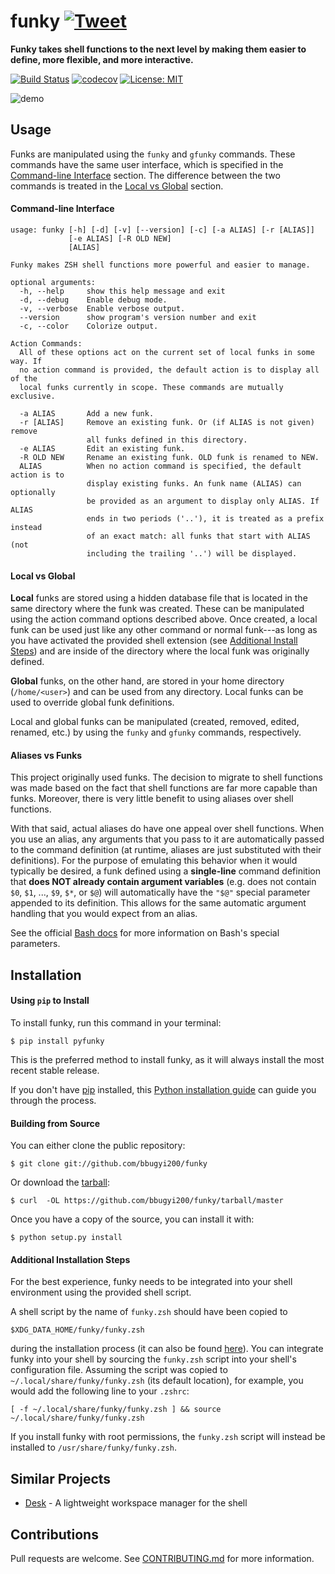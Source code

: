 # funky [![Tweet](https://img.shields.io/twitter/url/http/shields.io.svg?style=social)](https://twitter.com/intent/tweet?text=Funky%20makes%20ZSH%20shell%20functions%20more%20powerful%20and%20easier%20to%20manage&url=https://github.com/bbugyi200/funky&via=bryan_bugyi&hashtags=python,Linux,commandlineftw,developers)

<meta name="og:image" content="https://raw.githubusercontent.com/bbugyi200/funky/master/img/logo-max.png"/>

**Funky takes shell functions to the next level by making them easier to define, more flexible, and more interactive.**

[![Build Status](https://travis-ci.org/bbugyi200/funky.svg?branch=master)](https://travis-ci.org/bbugyi200/funky) [![codecov](https://codecov.io/gh/bbugyi200/funky/branch/master/graph/badge.svg)](https://codecov.io/gh/bbugyi200/funky) [![License: MIT](https://img.shields.io/badge/License-MIT-yellow.svg)](https://opensource.org/licenses/MIT)

![demo]

## Usage
Funks are manipulated using the `funky` and `gfunky` commands. These commands have the same user interface, which is specified in the [Command-line Interface](#cli) section. The difference between the two commands is treated in the [Local vs Global](#lvg) section.

#### <a name="cli">Command-line Interface</cli>
```
usage: funky [-h] [-d] [-v] [--version] [-c] [-a ALIAS] [-r [ALIAS]]
             [-e ALIAS] [-R OLD NEW]
             [ALIAS]

Funky makes ZSH shell functions more powerful and easier to manage.

optional arguments:
  -h, --help     show this help message and exit
  -d, --debug    Enable debug mode.
  -v, --verbose  Enable verbose output.
  --version      show program's version number and exit
  -c, --color    Colorize output.

Action Commands:
  All of these options act on the current set of local funks in some way. If
  no action command is provided, the default action is to display all of the
  local funks currently in scope. These commands are mutually exclusive.

  -a ALIAS       Add a new funk.
  -r [ALIAS]     Remove an existing funk. Or (if ALIAS is not given) remove
                 all funks defined in this directory.
  -e ALIAS       Edit an existing funk.
  -R OLD NEW     Rename an existing funk. OLD funk is renamed to NEW.
  ALIAS          When no action command is specified, the default action is to
                 display existing funks. An funk name (ALIAS) can optionally
                 be provided as an argument to display only ALIAS. If ALIAS
                 ends in two periods ('..'), it is treated as a prefix instead
                 of an exact match: all funks that start with ALIAS (not
                 including the trailing '..') will be displayed.
```

#### <a name="lvg">Local vs Global</a>

**Local** funks are stored using a hidden database file that is located in the same directory
where the funk was created. These can be manipulated using the action command options described
above. Once created, a local funk can be used just like any other command or normal funk---as
long as you have activated the provided shell extension (see [Additional Install Steps](#AIS)) and are
inside of the directory where the local funk was originally defined.

**Global** funks, on the other hand, are stored in your home directory (``/home/<user>``) and can
be used from any directory. Local funks can be used to override global funk definitions.

Local and global funks can be manipulated (created, removed, edited, renamed, etc.) by using the
``funky`` and ``gfunky`` commands, respectively.

#### Aliases vs Funks

This project originally used funks. The decision to migrate to shell functions was made based on
the fact that shell functions are far more capable than funks. Moreover, there is very little
benefit to using aliases over shell functions.

With that said, actual aliases do have one appeal over shell functions. When you use an alias, any
arguments that you pass to it are automatically passed to the command definition (at runtime,
aliases are just substituted with their definitions). For the purpose of emulating this behavior
when it would typically be desired, a funk defined using a **single-line** command definition
that **does NOT already contain argument variables** (e.g. does not contain `$0`, `$1`, ...,
`$9`, `$*`, or `$@`) will automatically have the `"$@"` special parameter appended to its
definition. This allows for the same automatic argument handling that you would expect from an
alias.

See the official [Bash docs] for more information on Bash's special parameters.

[Bash docs]: https://www.gnu.org/software/bash/manual/html_node/Special-Parameters.html 


## Installation

#### Using `pip` to Install

To install funky, run this command in your terminal:

``` shell
$ pip install pyfunky
```

This is the preferred method to install funky, as it will always install the most recent stable release.

If you don't have [pip] installed, this [Python installation guide] can guide
you through the process.

[pip]: https://pip.pypa.io
[Python installation guide]: http://docs.python-guide.org/en/latest/starting/installation/


#### Building from Source

You can either clone the public repository:

``` shell
$ git clone git://github.com/bbugyi200/funky
```

Or download the [tarball]:

``` shell
$ curl  -OL https://github.com/bbugyi200/funky/tarball/master
```

Once you have a copy of the source, you can install it with:

``` shell
$ python setup.py install
```

#### <a name="AIS">Additional Installation Steps</a>

For the best experience, funky needs to be integrated into your shell environment using the
provided shell script.

A shell script by the name of `funky.zsh` should have been copied to

``` shell
$XDG_DATA_HOME/funky/funky.zsh
```

during the installation process (it can also be found [here][funky.zsh]).  You can integrate funky into your shell by sourcing the `funky.zsh` script into your shell's configuration file. Assuming the script was copied to `~/.local/share/funky/funky.zsh` (its default location), for example, you would add the following line to your `.zshrc`:

``` shell
[ -f ~/.local/share/funky/funky.zsh ] && source ~/.local/share/funky/funky.zsh
```

If you install funky with root permissions, the ``funky.zsh`` script will instead be installed to ``/usr/share/funky/funky.zsh``.

## Similar Projects

* [Desk](https://github.com/jamesob/desk) - A lightweight workspace manager for the shell


## Contributions

Pull requests are welcome. See [CONTRIBUTING.md](https://github.com/bbugyi200/funky/blob/master/CONTRIBUTING.md) for more information.

[logo]: https://raw.githubusercontent.com/bbugyi200/funky/master/img/logo-96.png
[travis]: https://travis-ci.org/bbugyi200/funky.svg?branch=master
[codecov]: https://codecov.io/gh/bbugyi200/funky/branch/master/graph/badge.svg
[demo]: https://raw.githubusercontent.com/bbugyi200/funky/master/img/demo.gif "Funky Demonstration GIF"
[funky.zsh]:  https://github.com/bbugyi200/funky/blob/master/scripts/zsh/funky.zsh
[Github repo]: https://github.com/bbugyi200/funky
[tarball]: https://github.com/bbugyi200/funky/tarball/master
